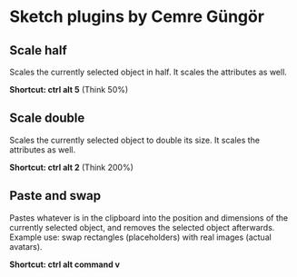 # Sketch plugins by Cemre Güngör

## Scale half
Scales the currently selected object in half. It scales the attributes as well.

**Shortcut: ctrl alt 5** (Think 50%)

## Scale double
Scales the currently selected object to double its size. It scales the attributes as well.

**Shortcut: ctrl alt 2** (Think 200%)

## Paste and swap
Pastes whatever is in the clipboard into the position and dimensions of the currently selected object, and removes the selected object afterwards. Example use: swap rectangles (placeholders) with real images (actual avatars).

**Shortcut: ctrl alt command v**
